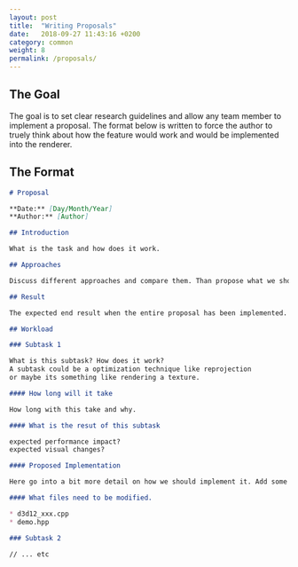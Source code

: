 ```yaml
---
layout: post
title:  "Writing Proposals"
date:   2018-09-27 11:43:16 +0200
category: common
weight: 8
permalink: /proposals/
---
```


## The Goal

The goal is to set clear research guidelines and allow any team member to implement a proposal. The format below is written to force the author to truely think about how the feature would work and would be implemented into the renderer.

## The Format

```markdown
# Proposal

**Date:** [Day/Month/Year]
**Author:** [Author]

## Introduction

What is the task and how does it work.

## Approaches

Discuss different approaches and compare them. Than propose what we should do.

## Result

The expected end result when the entire proposal has been implemented.

## Workload

### Subtask 1

What is this subtask? How does it work?
A subtask could be a optimization technique like reprojection
or maybe its something like rendering a texture.

#### How long will it take

How long with this take and why.

#### What is the resut of this subtask

expected performance impact?
expected visual changes?

#### Proposed Implementation

Here go into a bit more detail on how we should implement it. Add some code snippets and some pseudo code for example.

#### What files need to be modified.

* d3d12_xxx.cpp
* demo.hpp

### Subtask 2

// ... etc
```
